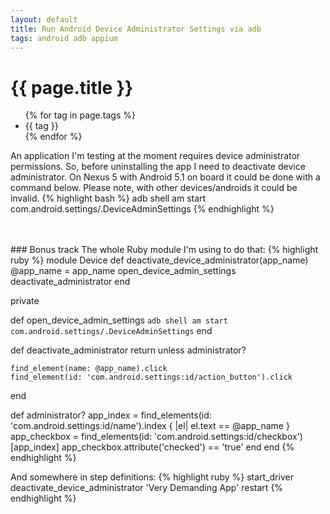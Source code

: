 ```yaml
---
layout: default
title: Run Android Device Administrator Settings via adb
tags: android adb appium
---
```


# {{ page.title }}
<ul class="tags">
  {% for tag in page.tags %}
  <li>{{ tag }}</li>
  {% endfor %}
</ul>

An application I'm testing at the moment requires device administrator permissions. So, before uninstalling the app I need to deactivate device administrator.
On Nexus 5 with Android 5.1 on board it could be done with a command below. Please note, with other devices/androids it could be invalid.
{% highlight bash %}
adb shell am start com.android.settings/.DeviceAdminSettings
{% endhighlight %}

<br />
<br />
### Bonus track
The whole Ruby module I'm using to do that:
{% highlight ruby %}
module Device
  def deactivate_device_administrator(app_name)
    @app_name = app_name
    open_device_admin_settings
    deactivate_administrator
  end

  private

  def open_device_admin_settings
    `adb shell am start com.android.settings/.DeviceAdminSettings`
  end

  def deactivate_administrator
    return unless administrator?

    find_element(name: @app_name).click
    find_element(id: 'com.android.settings:id/action_button').click
  end

  def administrator?
    app_index = find_elements(id: 'com.android.settings:id/name').index { |el| el.text == @app_name }
    app_checkbox = find_elements(id: 'com.android.settings:id/checkbox')[app_index]
    app_checkbox.attribute('checked') == 'true'
  end
end
{% endhighlight %}

And somewhere in step definitions:
{% highlight ruby %}
  start_driver
  deactivate_device_administrator 'Very Demanding App'
  restart
{% endhighlight %}
